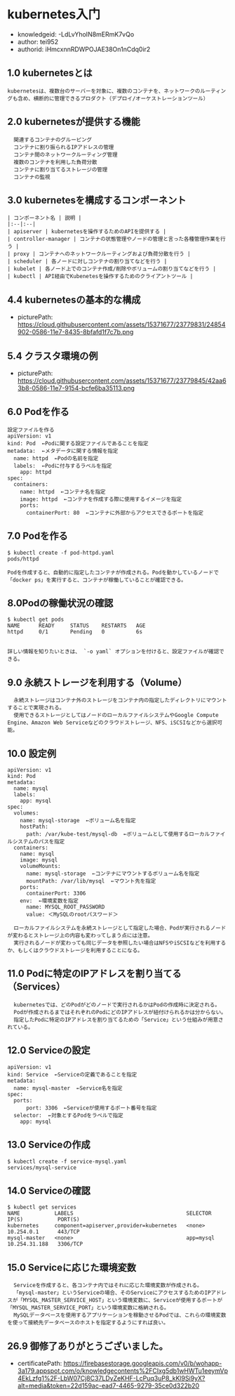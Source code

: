 kubernetes入门
===
* knowledgeid: -LdLvYhoIN8mERmK7vQo
* author: tei952
* authorid: iHmcxnnRDWPOJAE38On1nCdq0ir2

## 1.0 kubernetesとは
```
kubernetesは、複数台のサーバーを対象に、複数のコンテナを、ネットワークのルーティングも含め、横断的に管理できるプロダクト（デプロイ/オーケストレーションツール）
```
## 2.0 kubernetesが提供する機能
```
  関連するコンテナのグルーピング
  コンテナに割り振られるIPアドレスの管理
  コンテナ間のネットワークルーティング管理
  複数のコンテナを利用した負荷分散
  コンテナに割り当てるストレージの管理
  コンテナの監視
```
## 3.0 kubernetesを構成するコンポーネント
```
| コンポーネント名 | 説明 |
|:--|:--|
| apiserver | kubernetesを操作するためのAPIを提供する |
| controller-manager | コンテナの状態管理やノードの管理と言った各種管理作業を行う |
| proxy | コンテナへのネットワークルーティングおよび負荷分散を行う |
| scheduler | 各ノードに対しコンテナの割り当てなどを行う |
| kubelet | 各ノード上でのコンテナ作成/削除やボリュームの割り当てなどを行う |
| kubectl | API経由でKubenetesを操作するためのクライアントツール |
```
## 4.4 kubernetesの基本的な構成
* picturePath: https://cloud.githubusercontent.com/assets/15371677/23779831/24854902-0586-11e7-8435-8bfafd1f7c7b.png

## 5.4 クラスタ環境の例
* picturePath: https://cloud.githubusercontent.com/assets/15371677/23779845/42aa63b8-0586-11e7-9154-bcfe6ba35113.png

## 6.0 Podを作る
```
設定ファイルを作る
apiVersion: v1
kind: Pod  ←Podに関する設定ファイルであることを指定
metadata:  ←メタデータに関する情報を指定
  name: httpd  ←Podの名前を指定
  labels:  ←Podに付与するラベルを指定
    app: httpd
spec:
  containers:
    name: httpd  ←コンテナ名を指定
    image: httpd  ←コンテナを作成する際に使用するイメージを指定
    ports:
      containerPort: 80  ←コンテナに外部からアクセスできるポートを指定
```

## 7.0 Podを作る
```
$ kubectl create -f pod-httpd.yaml
pods/httpd

Podを作成すると、自動的に指定したコンテナが作成される。Podを動かしているノードで「docker ps」を実行すると、コンテナが稼働していることが確認できる。
```
## 8.0Podの稼働状況の確認
```
$ kubectl get pods
NAME      READY     STATUS    RESTARTS   AGE
httpd     0/1       Pending   0          6s


詳しい情報を知りたいときは、 `-o yaml` オプションを付けると、設定ファイルが確認できる。
```
## 9.0 永続ストレージを利用する（Volume）
```
  永続ストレージはコンテナ外のストレージをコンテナ内の指定したディレクトリにマウントすることで実現される。
  使用できるストレージとしてはノードのローカルファイルシステムやGoogle Compute Engine、Amazon Web Serviceなどのクラウドストレージ、NFS、iSCSIなどから選択可能。
```
## 10.0 設定例
```
apiVersion: v1
kind: Pod
metadata:
  name: mysql
  labels:
    app: mysql
spec:
  volumes:
    name: mysql-storage  ←ボリューム名を指定
    hostPath:
      path: /var/kube-test/mysql-db  ←ボリュームとして使用するローカルファイルシステムのパスを指定
  containers:
    name: mysql
    image: mysql
    volumeMounts:
      name: mysql-storage  ←コンテナにマウントするボリューム名を指定
      mountPath: /var/lib/mysql  ←マウント先を指定
    ports:
      containerPort: 3306
    env:  ←環境変数を指定
      name: MYSQL_ROOT_PASSWORD
      value: ＜MySQLのrootパスワード＞

  ローカルファイルシステムを永続ストレージとして指定した場合、Podが実行されるノードが変わるとストレージ上の内容も変わってしまう点には注意。
  実行されるノードが変わっても同じデータを参照したい場合はNFSやiSCSIなどを利用するか、もしくはクラウドストレージを利用することになる。
```
## 11.0 Podに特定のIPアドレスを割り当てる（Services）
```
  kubernetesでは、どのPodがどのノードで実行されるかはPodの作成時に決定される。
  Podが作成されるまではそれぞれのPodにどのIPアドレスが紐付けられるかは分からない。
  指定したPodに特定のIPアドレスを割り当てるための「Service」という仕組みが用意されている。
```
## 12.0 Serviceの設定
```
apiVersion: v1
kind: Service  ←Serviceの定義であることを指定
metadata:
  name: mysql-master  ←Service名を指定
spec:
  ports:
      port: 3306  ←Serviceが使用するポート番号を指定
  selector:  ←対象とするPodをラベルで指定
    app: mysql
```

## 13.0 Serviceの作成
```
$ kubectl create -f service-mysql.yaml
services/mysql-service
```

## 14.0 Serviceの確認
```
$ kubectl get services
NAME           LABELS                                    SELECTOR    IP(S)           PORT(S)
kubernetes     component=apiserver,provider=kubernetes   <none>      10.254.0.1      443/TCP
mysql-master   <none>                                    app=mysql   10.254.31.188   3306/TCP
```

## 15.0 Serviceに応じた環境変数
```
  Serviceを作成すると、各コンテナ内ではそれに応じた環境変数が作成される。
  「mysql-master」というServiceの場合、そのServiceにアクセスするためのIPアドレスが「MYSQL_MASTER_SERVICE_HOST」という環境変数に、Serviceが使用するポートが「MYSQL_MASTER_SERVICE_PORT」という環境変数に格納される。
  MySQLデータベースを使用するアプリケーションを稼動させるPodでは、これらの環境変数を使って接続先データベースのホストを指定するようにすれば良い。
```
## 26.9 御修了ありがとうございました。
* certificatePath: https://firebasestorage.googleapis.com/v0/b/wohapp-3a179.appspot.com/o/knowledgecontents%2FCIxg5db1wHWTu1eeymVp4EkLzfg1%2F-LbW07Cj8C37LDyZeKHF-LcPuq3uP8_kKl9Si9yX?alt=media&token=22d159ac-ead7-4465-9279-35ce0d322b20
